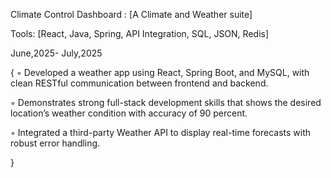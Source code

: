  Climate Control Dashboard : [A Climate and Weather suite]
 
 Tools: [React, Java, Spring, API Integration, SQL, JSON, Redis]
 
 June,2025- July,2025
 
 {
 ◦ Developed a weather app using React, Spring Boot, and MySQL, with clean RESTful communication between
 frontend and backend.
 
 ◦ Demonstrates strong full-stack development skills that shows the desired location’s weather condition with
 accuracy of 90 percent.
 
 ◦ Integrated a third-party Weather API to display real-time forecasts with robust error handling.
 
 }
